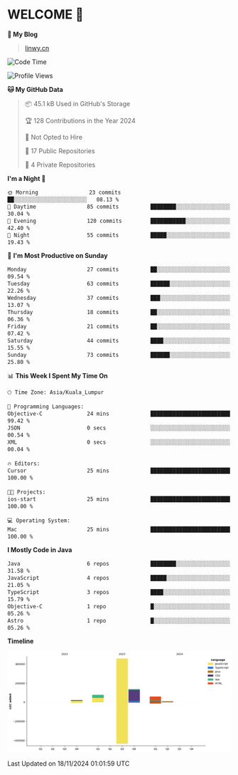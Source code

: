 # WELCOME 👋

**🐶 My Blog**
> [linwy.cn](linwy.cn)

<!--START_SECTION:waka-->
![Code Time](http://img.shields.io/badge/Code%20Time-1%2C039%20hrs%2047%20mins-blue)

![Profile Views](http://img.shields.io/badge/Profile%20Views-1-blue)

**🐱 My GitHub Data** 

> 📦 45.1 kB Used in GitHub's Storage 
 > 
> 🏆 128 Contributions in the Year 2024
 > 
> 🚫 Not Opted to Hire
 > 
> 📜 17 Public Repositories 
 > 
> 🔑 4 Private Repositories 
 > 
**I'm a Night 🦉** 

```text
🌞 Morning                23 commits          ██░░░░░░░░░░░░░░░░░░░░░░░   08.13 % 
🌆 Daytime                85 commits          ████████░░░░░░░░░░░░░░░░░   30.04 % 
🌃 Evening                120 commits         ███████████░░░░░░░░░░░░░░   42.40 % 
🌙 Night                  55 commits          █████░░░░░░░░░░░░░░░░░░░░   19.43 % 
```
📅 **I'm Most Productive on Sunday** 

```text
Monday                   27 commits          ██░░░░░░░░░░░░░░░░░░░░░░░   09.54 % 
Tuesday                  63 commits          ██████░░░░░░░░░░░░░░░░░░░   22.26 % 
Wednesday                37 commits          ███░░░░░░░░░░░░░░░░░░░░░░   13.07 % 
Thursday                 18 commits          ██░░░░░░░░░░░░░░░░░░░░░░░   06.36 % 
Friday                   21 commits          ██░░░░░░░░░░░░░░░░░░░░░░░   07.42 % 
Saturday                 44 commits          ████░░░░░░░░░░░░░░░░░░░░░   15.55 % 
Sunday                   73 commits          ██████░░░░░░░░░░░░░░░░░░░   25.80 % 
```


📊 **This Week I Spent My Time On** 

```text
🕑︎ Time Zone: Asia/Kuala_Lumpur

💬 Programming Languages: 
Objective-C              24 mins             █████████████████████████   99.42 % 
JSON                     0 secs              ░░░░░░░░░░░░░░░░░░░░░░░░░   00.54 % 
XML                      0 secs              ░░░░░░░░░░░░░░░░░░░░░░░░░   00.04 % 

🔥 Editors: 
Cursor                   25 mins             █████████████████████████   100.00 % 

🐱‍💻 Projects: 
ios-start                25 mins             █████████████████████████   100.00 % 

💻 Operating System: 
Mac                      25 mins             █████████████████████████   100.00 % 
```

**I Mostly Code in Java** 

```text
Java                     6 repos             ████████░░░░░░░░░░░░░░░░░   31.58 % 
JavaScript               4 repos             █████░░░░░░░░░░░░░░░░░░░░   21.05 % 
TypeScript               3 repos             ████░░░░░░░░░░░░░░░░░░░░░   15.79 % 
Objective-C              1 repo              █░░░░░░░░░░░░░░░░░░░░░░░░   05.26 % 
Astro                    1 repo              █░░░░░░░░░░░░░░░░░░░░░░░░   05.26 % 
```



**Timeline**

![Lines of Code chart](https://raw.githubusercontent.com/rieraa/rieraa/main/assets/bar_graph.png)


 Last Updated on 18/11/2024 01:01:59 UTC
<!--END_SECTION:waka-->
